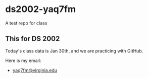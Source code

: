 # ds2002-yaq7fm

A test repo for class

## This for DS 2002 

Today's class data is Jan 30th, and we are practicing with GitHub.

Here is my email:
- yaq7fm@virginia.edu

